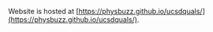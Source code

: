 
Website is hosted at [https://physbuzz.github.io/ucsdquals/](https://physbuzz.github.io/ucsdquals/). 
